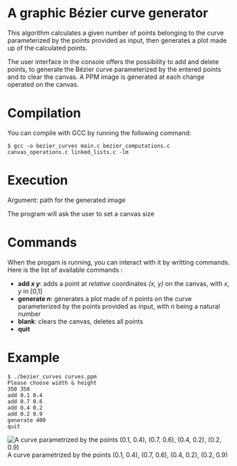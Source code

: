 # A graphic Bézier curve generator

This algorithm calculates a given number of points belonging to the curve parameterized by the points provided as input, then generates a plot made up of the calculated points.

The user interface in the console offers the possibility to add and delete points, to generate the Bézier curve parameterized by the entered points and to clear the canvas. A PPM image is generated at each change operated on the canvas.

# Compilation
You can compile with GCC by running the following command:

```
$ gcc -o bezier_curves main.c bezier_computations.c canvas_operations.c linked_lists.c -lm
```

# Execution
Argument: path for the generated image

The program will ask the user to set a canvas size

# Commands
When the progam is running, you can interact with it by writting commands. Here is the list of available commands :
- **add _x_ _y_**: adds a point at _relative_ coordinates _(x, y)_ on the canvas, with _x_, _y_ in [0,1]
- **generate _n_**: generates a plot made of _n_ points on the curve parameterized by the points provided as input, with _n_ being a natural number
- **blank**: clears the canvas, deletes all points
- **quit**

# Example
```
$ ./bezier_curves curves.ppm
Please choose width & height
350 350
add 0.1 0.4
add 0.7 0.6
add 0.4 0.2
add 0.2 0.9
generate 400
quit
```

![A curve parametrized by the points (0.1, 0.4), (0.7, 0.6), (0.4, 0.2), (0.2, 0.9)](https://i.imgur.com/WRhWo9Q.png) \
A curve parametrized by the points (0.1, 0.4), (0.7, 0.6), (0.4, 0.2), (0.2, 0.9)
